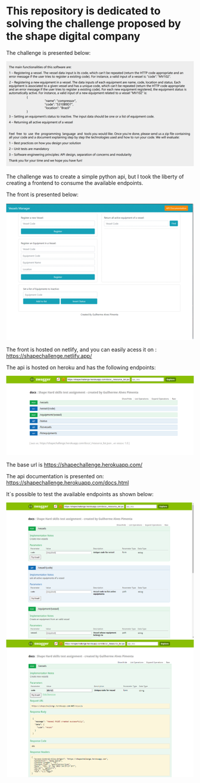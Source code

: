 # This repository is dedicated to solving the challenge proposed by the shape digital company

The challenge is presented below:

<img src = "utils/hard-skills-assignment-shape.PNG">


The challenge was to create a simple python api, but I took the liberty of creating a frontend to consume the available endpoints.

The front is presented below:

<img src = "utils/gif-frontend2.gif">

The front is hosted on netlify, and you can easily acess it on : https://shapechallenge.netlify.app/


The api is hosted on heroku and has the following endpoints:

<img src ="utils/available_endpoints.PNG">

The base url is https://shapechallenge.herokuapp.com/ 


The api documentation is presented on: https://shapechallenge.herokuapp.com/docs.html

It`s possible to test the available endpoints as shown below:

<img src="utils/api_documentation.PNG">

<img src="utils/created_vessel.PNG">


